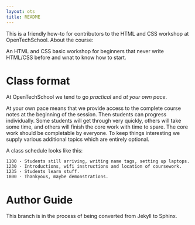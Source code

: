 ```yaml
---
layout: ots
title: README 
---
```


This is a friendly how-to for contributors to the HTML and CSS workshop
at OpenTechSchool. 
About the course:

An HTML and CSS basic workshop for beginners that never write HTML/CSS before and 
wnat to know how to start.

# Class format

At OpenTechSchool we tend to go *practical* and *at your own pace*.

At your own pace means that we provide access to the complete course notes at
the beginning of the session. Then students can progress individually. Some
students will get through very quickly, others will take some time, and others
will finish the core work with time to spare. The core work should be
completable by everyone. To keep things interesting we supply various
additional topics which are entirely optional.

A class schedule looks like this:

    1100 - Students still arriving, writing name tags, setting up laptops.
    1230 - Introductions, wifi instructions and location of coursework.
    1235 - Students learn stuff.
    1800 - Thankyous, maybe demonstrations.


# Author Guide

This branch is in the process of being converted from Jekyll to Sphinx.
